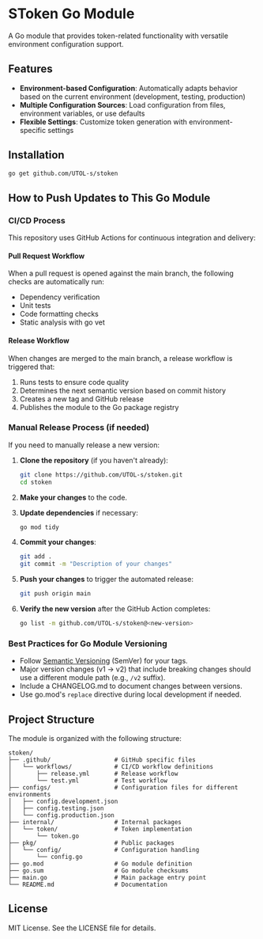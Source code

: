 # SToken Go Module

A Go module that provides token-related functionality with versatile environment configuration support.



## Features

- **Environment-based Configuration**: Automatically adapts behavior based on the current environment (development, testing, production)
- **Multiple Configuration Sources**: Load configuration from files, environment variables, or use defaults
- **Flexible Settings**: Customize token generation with environment-specific settings

## Installation

```bash
go get github.com/UTOL-s/stoken
```


## How to Push Updates to This Go Module

### CI/CD Process

This repository uses GitHub Actions for continuous integration and delivery:

#### Pull Request Workflow
When a pull request is opened against the main branch, the following checks are automatically run:
- Dependency verification
- Unit tests
- Code formatting checks
- Static analysis with go vet

#### Release Workflow
When changes are merged to the main branch, a release workflow is triggered that:
1. Runs tests to ensure code quality
2. Determines the next semantic version based on commit history
3. Creates a new tag and GitHub release
4. Publishes the module to the Go package registry

### Manual Release Process (if needed)

If you need to manually release a new version:

1. **Clone the repository** (if you haven't already):
   ```bash
   git clone https://github.com/UTOL-s/stoken.git
   cd stoken
   ```

2. **Make your changes** to the code.

3. **Update dependencies** if necessary:
   ```bash
   go mod tidy
   ```

4. **Commit your changes**:
   ```bash
   git add .
   git commit -m "Description of your changes"
   ```

5. **Push your changes** to trigger the automated release:
   ```bash
   git push origin main
   ```

6. **Verify the new version** after the GitHub Action completes:
   ```bash
   go list -m github.com/UTOL-s/stoken@<new-version>
   ```

### Best Practices for Go Module Versioning

- Follow [Semantic Versioning](https://semver.org/) (SemVer) for your tags.
- Major version changes (v1 → v2) that include breaking changes should use a different module path (e.g., `/v2` suffix).
- Include a CHANGELOG.md to document changes between versions.
- Use go.mod's `replace` directive during local development if needed.

## Project Structure

The module is organized with the following structure:

```
stoken/
├── .github/                  # GitHub specific files
│   └── workflows/            # CI/CD workflow definitions
│       ├── release.yml       # Release workflow
│       └── test.yml          # Test workflow
├── configs/                  # Configuration files for different environments
│   ├── config.development.json
│   ├── config.testing.json
│   └── config.production.json
├── internal/                 # Internal packages
│   └── token/                # Token implementation
│       └── token.go
├── pkg/                      # Public packages
│   └── config/               # Configuration handling
│       └── config.go
├── go.mod                    # Go module definition
├── go.sum                    # Go module checksums
├── main.go                   # Main package entry point
└── README.md                 # Documentation
```

## License
MIT License. See the LICENSE file for details.
